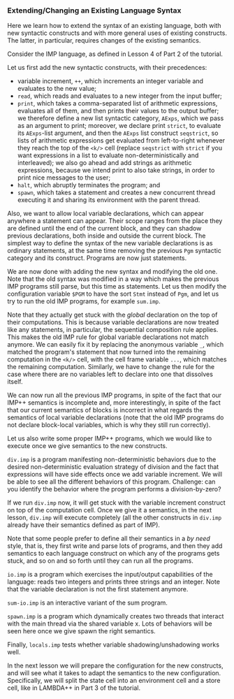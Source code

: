 <!-- Copyright (c) 2010-2014 K Team. All Rights Reserved. -->

### Extending/Changing an Existing Language Syntax

Here we learn how to extend the syntax of an existing language, both with
new syntactic constructs and with more general uses of existing constructs.
The latter, in particular, requires changes of the existing semantics.

Consider the IMP language, as defined in Lesson 4 of Part 2 of the tutorial.

Let us first add the new syntactic constructs, with their precedences:

- variable increment, `++`, which increments an integer variable and
evaluates to the new value;
- `read`, which reads and evaluates to a new integer from the input buffer;
- `print`, which takes a comma-separated list of arithmetic expressions,
  evaluates all of them, and then prints their values to the output buffer;
  we therefore define a new list syntactic category, `AExps`, which we pass
  as an argument to print; moreover, we declare print `strict`, to evaluate
  its `AExps`-list argument, and then the `AExps` list construct `seqstrict`,
  so lists of arithmetic expressions get evaluated from left-to-right whenever
  they reach the top of the `<k/>` cell (replace `seqstrict` with `strict`
  if you want expressions in a list to evaluate non-deterministically and
  interleaved); we also go ahead and add strings as arithmetic expressions,
  because we intend print to also take strings, in order to print nice
  messages to the user;
- `halt`, which abruptly terminates the program; and
- `spawn`, which takes a statement and creates a new concurrent thread
  executing it and sharing its environment with the parent thread.

Also, we want to allow local variable declarations, which can appear anywhere
a statement can appear.  Their scope ranges from the place they are defined
until the end of the current block, and they can shadow previous declarations,
both inside and outside the current block.  The simplest way to define the 
syntax of the new variable declarations is as ordinary statements, at the same
time removing the previous `Pgm` syntactic category and its construct.
Programs are now just statements.

We are now done with adding the new syntax and modifying the old one.
Note that the old syntax was modified in a way which makes the previous IMP
programs still parse, but this time as statements.  Let us then modify
the configuration variable `$PGM` to have the sort `Stmt` instead of `Pgm`,
and let us try to run the old IMP programs, for example `sum.imp`.

Note that they actually get stuck with the *global* declaration on the top
of their computations.  This is because variable declarations are now treated
like any statements, in particular, the sequential composition rule applies.
This makes the old IMP rule for global variable declarations not match anymore.
We can easily fix it by replacing the anonymous variable `_`, which matched
the program's statement that now turned into the remaining computation in
the `<k/>` cell, with the cell frame variable `...`, which matches the
remaining computation.  Similarly, we have to change the rule for the case
where there are no variables left to declare into one that dissolves itself.

We can now run all the previous IMP programs, in spite of the fact that
our IMP++ semantics is incomplete and, more interestingly, in spite of the
fact that our current semantics of blocks is incorrect in what regards the
semantics of local variable declarations (note that the old IMP programs do
not declare block-local variables, which is why they still run correctly).

Let us also write some proper IMP++ programs, which we would like to execute
once we give semantics to the new constructs.

`div.imp` is a program manifesting non-deterministic behaviors due to the
desired non-deterministic evaluation strategy of division and the fact that
expressions will have side effects once we add variable increment.  We will
be able to see all the different behaviors of this program.  Challenge: can
you identify the behavior where the program performs a division-by-zero?

If we run `div.imp` now, it will get stuck with the variable increment
construct on top of the computation cell.  Once we give it a semantics, in
the next lesson, `div.imp` will execute completely (all the other constructs
in `div.imp` already have their semantics defined as part of IMP).

Note that some people prefer to define all their semantics in a *by need*
style, that is, they first write and parse lots of programs, and then they
add semantics to each language construct on which any of the programs gets
stuck, and so on and so forth until they can run all the programs.

`io.imp` is a program which exercises the input/output capabilities of the
language: reads two integers and prints three strings and an integer.
Note that the variable declaration is not the first statement anymore.

`sum-io.imp` is an interactive variant of the sum program.

`spawn.imp` is a program which dynamically creates two threads that interact
with the main thread via the shared variable x.  Lots of behaviors will be
seen here once we give spawn the right semantics.

Finally, `locals.imp` tests whether variable shadowing/unshadowing works well.

In the next lesson we will prepare the configuration for the new constructs,
and will see what it takes to adapt the semantics to the new configuration.
Specifically, we will split the state cell into an environment cell and a
store cell, like in LAMBDA++ in Part 3 of the tutorial.
